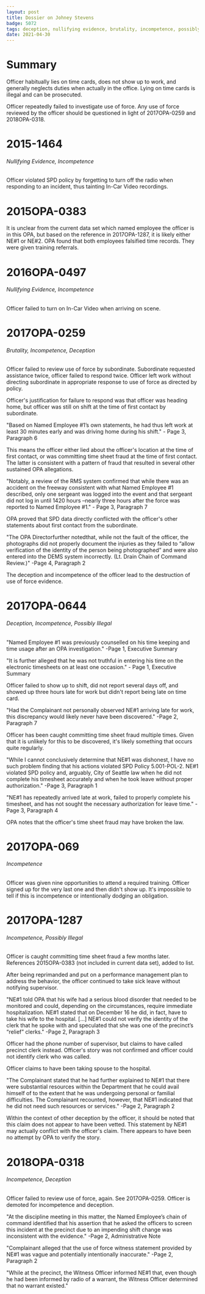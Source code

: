 ```yaml
---
layout: post
title: Dossier on Johney Stevens 
badge: 5072
tags: deception, nullifying evidence, brutality, incompetence, possibly illegal
date: 2021-04-30
---
```


# Summary

Officer habitually lies on time cards, does not show up to work, and
generally neglects duties when actually in the office. Lying on time
cards is illegal and can be prosecuted.

Officer repeatedly failed to investigate use of force. Any use of
force reviewed by the officer should be questioned in light of
2017OPA-0259 and 2018OPA-0318. 

# 2015-1464
###### Nullifying Evidence, Incompetence

Officer violated SPD policy by forgetting to turn off the radio when
responding to an incident, thus tainting In-Car Video recordings.

# 2015OPA-0383

It is unclear from the current data set which named employee the
officer is in this OPA, but based on the reference in 2017OPA-1287, it
is likely either NE#1 or NE#2. OPA found that both employees falsified
time records. They were given training referrals.

# 2016OPA-0497
###### Nullifying Evidence, Incompetence

Officer failed to turn on In-Car Video when arriving on scene.

# 2017OPA-0259
###### Brutality, Incompetence, Deception

Officer failed to review use of force by subordinate. Subordinate
requested assistance twice, officer failed to respond twice. Officer
left work without directing subordinate in appropriate response to use
of force as directed by policy.

Officer's justification for failure to respond was that officer was
heading home, but officer was still on shift at the time of first
contact by subordinate.

"Based on Named Employee #1’s own statements, he had thus left work at least 30 minutes early and was driving home during his shift." - Page 3, Paragraph 6

This means the officer either lied about the officer's location at the
time of first contact, or was committing time sheet fraud at the time
of first contact. The latter is consistent with a pattern of fraud
that resulted in several other sustained OPA allegations.

"Notably, a review of the RMS system confirmed that while there was an
accident on the freeway consistent with what Named Employee #1
described, only one sergeant was logged into the event and that
sergeant did not log in until 1420 hours –nearly three hours after the
force was reported to Named Employee #1." - Page 3, Paragraph 7

OPA proved that SPD data directly conflicted with the officer's other
statements about first contact from the subordinate.

"The OPA Directorfurther notedthat, while not the fault of the
officer, the photographs did not properly document the injuries as
they failed to “allow verification of the identity of the person being
photographed” and were also entered into the DEMS system
incorrectly. (Lt. Drain Chain of Command Review.)" -Page 4, Paragraph 2

The deception and incompetence of the officer lead to the destruction
of use of force evidence.

# 2017OPA-0644
###### Deception, Incompetence, Possibly Illegal

"Named Employee #1 was previously counselled on his time keeping and
time usage after an OPA investigation." -Page 1, Executive Summary

"It is further alleged that he was not truthful in entering his time
on the electronic timesheets on at least one occasion." - Page 1,
Executive Summary

Officer failed to show up to shift, did not report several days off,
and showed up three hours late for work but didn't report being late
on time card.

"Had the Complainant not personally observed NE#1 arriving late for
work, this discrepancy would likely never have been discovered." -Page
2, Paragraph 7

Officer has been caught committing time sheet fraud multiple
times. Given that it is unlikely for this to be discovered, it's
likely something that occurs quite regularly.

"While I cannot conclusively determine that NE#1 was dishonest, I have
no such problem finding that his actions violated SPD Policy
5.001-POL-2. NE#1 violated SPD policy and, arguably, City of Seattle
law when he did not complete his timesheet accurately and when he took
leave without proper authorization." -Page 3, Paragraph 1

"NE#1 has repeatedly arrived late at work, failed to properly complete
his timesheet, and has not sought the necessary authorization for
leave time." -Page 3, Paragraph 4

OPA notes that the officer's time sheet fraud may have broken the law.

# 2017OPA-069
###### Incompetence

Officer was given nine opportunities to attend a required
training. Officer signed up for the very last one and then didn't show
up. It's impossible to tell if this is incompetence or intentionally
dodging an obligation.

# 2017OPA-1287
###### Incompetence, Possibly Illegal

Officer is caught committing time sheet fraud a few months
later. References 2015OPA-0383 (not included in current data set),
added to list.

After being reprimanded and put on a performance management plan to
address the behavior, the officer continued to take sick leave without
notifying supervisor. 

"NE#1 told OPA that his wife had a serious blood disorder that needed
to be monitored and could, depending on the circumstances, require
immediate hospitalization. NE#1 stated that on December 16 he did, in
fact, have to take his wife to the hospital. [...] NE#1 could not
verify the identity of the clerk that he spoke with and speculated
that she was one of the precinct’s “relief” clerks." -Page 2,
Paragraph 3

Officer had the phone number of supervisor, but claims to have called
precinct clerk instead. Officer's story was not confirmed and officer
could not identify clerk who was called.

Officer claims to have been taking spouse to the hospital. 

"The Complainant stated that he had further explained to NE#1 that
there were substantial resources within the Department that he could
avail himself of to the extent that he was undergoing personal or
familial difficulties. The Complainant recounted, however, that NE#1
indicated that he did not need such resources or services." -Page 2,
Paragraph 2

Within the context of other deception by the officer, it should be
noted that this claim does not appear to have been vetted. This
statement by NE#1 may actually conflict with the officer's
claim. There appears to have been no attempt by OPA to verify the
story.

# 2018OPA-0318 
###### Incompetence, Deception

Officer failed to review use of force, again. See
2017OPA-0259. Officer is demoted for incompetence and deception.

"At the discipline meeting in this matter, the Named Employee’s chain
of command identified that his assertion that he asked the officers to
screen this incident at the precinct due to an impending shift change
was inconsistent with the evidence." -Page 2, Administrative Note

"Complainant alleged that the use of force witness statement provided
by NE#1 was vague and potentially intentionally inaccurate." -Page 2,
Paragraph 2

"While at the precinct, the Witness Officer informed NE#1 that, even
though he had been informed by radio of a warrant, the Witness Officer
determined that no warrant existed."

